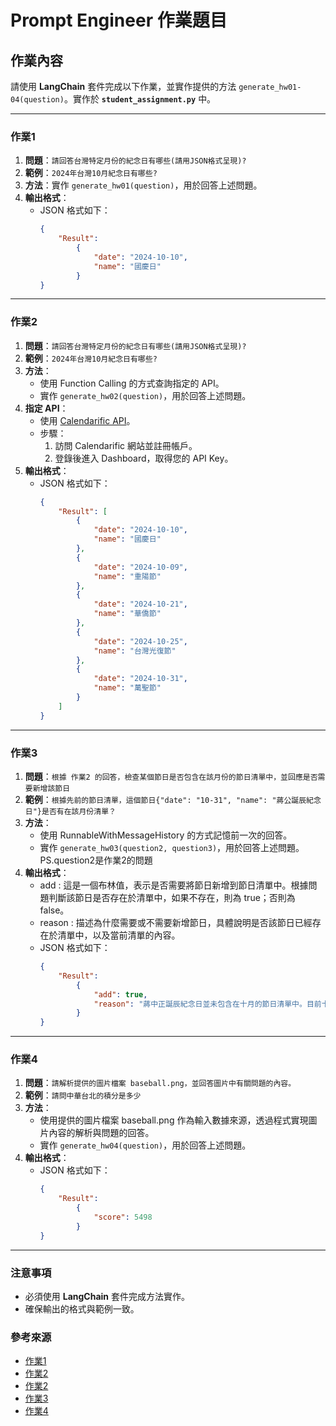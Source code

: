 # Prompt Engineer 作業題目

## 作業內容

請使用 **LangChain** 套件完成以下作業，並實作提供的方法 `generate_hw01-04(question)`。實作於 **`student_assignment.py`** 中。

---

### 作業1

1. **問題**：`請回答台灣特定月份的紀念日有哪些(請用JSON格式呈現)?`
2. **範例**：`2024年台灣10月紀念日有哪些?`
3. **方法**：實作 `generate_hw01(question)`，用於回答上述問題。
4. **輸出格式**：
   - JSON 格式如下：
     ```json
     {
         "Result": 
             {
                 "date": "2024-10-10",
                 "name": "國慶日"
             }
     }
     ```

---

### 作業2

1. **問題**：`請回答台灣特定月份的紀念日有哪些(請用JSON格式呈現)?`
2. **範例**：`2024年台灣10月紀念日有哪些?`
3. **方法**：
   - 使用 Function Calling 的方式查詢指定的 API。
   - 實作 `generate_hw02(question)`，用於回答上述問題。
4. **指定 API**：
   - 使用 [Calendarific API](https://calendarific.com/)。
   - 步驟：
     1. 訪問 Calendarific 網站並註冊帳戶。
     2. 登錄後進入 Dashboard，取得您的 API Key。
5. **輸出格式**：
   - JSON 格式如下：
     ```json
     {
         "Result": [
             {
                 "date": "2024-10-10",
                 "name": "國慶日"
             },
             {
                 "date": "2024-10-09",
                 "name": "重陽節"
             },
             {
                 "date": "2024-10-21",
                 "name": "華僑節"
             },
             {
                 "date": "2024-10-25",
                 "name": "台灣光復節"
             },
             {
                 "date": "2024-10-31",
                 "name": "萬聖節"
             }
         ]
     }
     ```
     
---

### 作業3

1. **問題**：`根據 作業2 的回答，檢查某個節日是否包含在該月份的節日清單中，並回應是否需要新增該節日`
2. **範例**：`根據先前的節日清單，這個節日{"date": "10-31", "name": "蔣公誕辰紀念日"}是否有在該月份清單？`
3. **方法**：
   - 使用 RunnableWithMessageHistory 的方式記憶前一次的回答。
   - 實作 `generate_hw03(question2, question3)`，用於回答上述問題。 PS.question2是作業2的問題
4. **輸出格式**：
   - add : 這是一個布林值，表示是否需要將節日新增到節日清單中。根據問題判斷該節日是否存在於清單中，如果不存在，則為 true；否則為 false。
   - reason : 描述為什麼需要或不需要新增節日，具體說明是否該節日已經存在於清單中，以及當前清單的內容。
   - JSON 格式如下：
     ```json
     {
         "Result": 
             {
                 "add": true,
                 "reason": "蔣中正誕辰紀念日並未包含在十月的節日清單中。目前十月的現有節日包括國慶日、重陽節、華僑節、台灣光復節和萬聖節。因此，如果該日被認定為節日，應該將其新增至清單中。"
             }
     }
     ```

---

### 作業4

1. **問題**：`請解析提供的圖片檔案 baseball.png，並回答圖片中有關問題的內容。`
2. **範例**：`請問中華台北的積分是多少`
3. **方法**：
   - 使用提供的圖片檔案 baseball.png 作為輸入數據來源，透過程式實現圖片內容的解析與問題的回答。
   - 實作 `generate_hw04(question)`，用於回答上述問題。
4. **輸出格式**：
   - JSON 格式如下：
     ```json
     {
         "Result": 
             {
                 "score": 5498
             }
     }
     ```

---

### 注意事項
- 必須使用 **LangChain** 套件完成方法實作。
- 確保輸出的格式與範例一致。

### 參考來源
- [作業1](https://python.langchain.com/docs/how_to/few_shot_examples_chat/)
- [作業2](https://python.langchain.com/api_reference/langchain/agents/langchain.agents.agent.AgentExecutor.html#langchain.agents.agent.AgentExecutor)
- [作業2](https://python.langchain.com/api_reference/langchain/agents/langchain.agents.openai_functions_agent.base.create_openai_functions_agent.html)
- [作業3](https://python.langchain.com/docs/how_to/agent_executor/)
- [作業4](https://learn.microsoft.com/zh-tw/azure/ai-services/openai/how-to/gpt-with-vision?tabs=rest)

